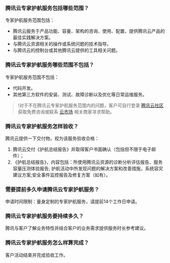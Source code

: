 ### 腾讯云专家护航服务包括哪些范围？
专家护航服务范围包括：
- 腾讯云服务于产品功能、容量、架构的咨询、使用、配置，提供腾讯云产品的最佳实践解决方案。
- 与腾讯云资源相关的操作或系统问题的技术指导。
- 与腾讯云的控制台或其他腾讯云提供的工具相关问题。

### 腾讯云专家护航服务哪些范围不包括？
专家护航服务范围不包括：
- 代码开发。
- 其他第三方软件的安装、测试、故障诊断以及优化等日常运维服务。

>!对于不在腾讯云专家护航服务范围内的问题，客户可自行登录 [腾讯云社区](https://cloud.tencent.com/developer) 获取免费咨询或联系 [云市场](https://market.cloud.tencent.com/) 相关商家寻求帮助。


### 腾讯云专家护航服务怎样验收？
腾讯云提供一下交付物，视为该服务验收合格：
1. 腾讯云交付《护航总结报告》并取得客户书面确认（包括但不限于电子邮件）；
2. 《护航总结报告》，内容包括：所使用腾讯云资源的诊断分析评估报告、服务容量压测体验报告; 护航活动中所发现问题的解决方案和改善措施，系统容灾建议方案;安全事件监控报告及修复方案（如有）。



### 需要提前多久申请腾讯云专家护航服务？
申请时间限制：量身定制的专家护航服务，请提前14个工作日申请。

### 腾讯云专家护航服务要持续多久？
腾讯与客户了解业务特性并结合客户的业务需求提供服务时长参考建议。

### 腾讯云专家护航服务怎么样算完成？
客户活动结束并完成验收工作。